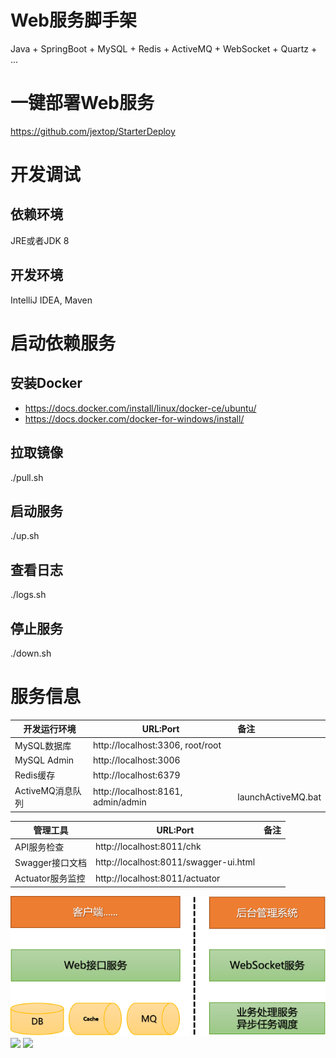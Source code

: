 # Web服务脚手架
Java + SpringBoot + MySQL + Redis + ActiveMQ + WebSocket + Quartz + ...

# 一键部署Web服务
https://github.com/jextop/StarterDeploy

# 开发调试
## 依赖环境
JRE或者JDK 8

## 开发环境
IntelliJ IDEA, Maven

# 启动依赖服务
## 安装Docker
- https://docs.docker.com/install/linux/docker-ce/ubuntu/
- https://docs.docker.com/docker-for-windows/install/

## 拉取镜像
./pull.sh

## 启动服务
./up.sh

## 查看日志
./logs.sh

## 停止服务
./down.sh

# 服务信息

| 开发运行环境     | URL:Port                                |  备注              |
| ------------     | --------------------------------------  | :----------------- |
| MySQL数据库      | http://localhost:3306, root/root        | |
| MySQL Admin      | http://localhost:3006                   | |
| Redis缓存        | http://localhost:6379                   | |
| ActiveMQ消息队列 | http://localhost:8161, admin/admin      | launchActiveMQ.bat |

| 管理工具         | URL:Port                                |  备注              |
| ------------     | --------------------------------------  | :----------------- |
| API服务检查      | http://localhost:8011/chk               | |
| Swagger接口文档  | http://localhost:8011/swagger-ui.html   | |
| Actuator服务监控 | http://localhost:8011/actuator          | |

![](https://github.com/jextop/StarterApi/blob/master/img/architect.png)
![](https://github.com/jextop/StarterApi/blob/master/img/swagger.png)
![](https://github.com/jextop/StarterApi/blob/master/img/postman.png)
